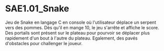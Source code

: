 # SAE1.01_Snake

Jeu de Snake en langage C en console où l'utilisateur déplace un serpent vers des pommes. Dès qu'il en mange 10, 
le jeu s'arrête et affiche le score. Des portails sont présent sur le plateau pour pourvoir se déplacer plus rapidement
d'un bout à l'autre du plateau. Egalement, des pavés d'obstacles pour challenger le joueur.
